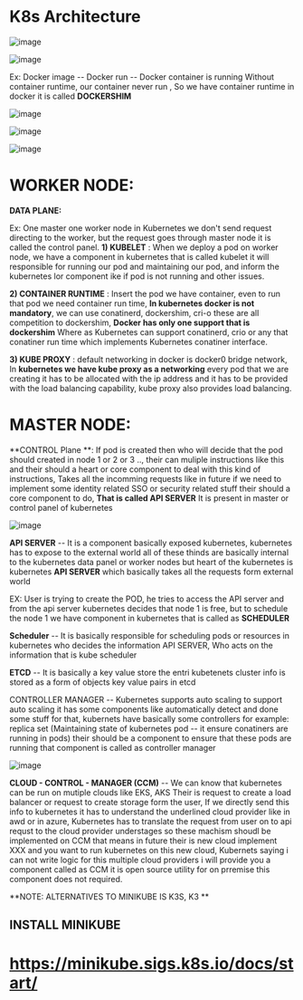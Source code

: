 # K8s Architecture

![image](https://github.com/pavankumar0077/Devops-tools/assets/40380941/90b29d62-6707-4a1d-bd20-def330b56634)

![image](https://github.com/pavankumar0077/Devops-tools/assets/40380941/ab4383e7-e451-4a8b-9e0c-74f79c3378b5)

Ex: Docker image -- Docker run -- Docker container is running 
Without container runtime, our container never run , So we have container runtime in docker it is called
**DOCKERSHIM**

![image](https://github.com/pavankumar0077/Devops-tools/assets/40380941/5a7f3d73-ae85-4a10-a4bb-e8877435013e)

![image](https://github.com/pavankumar0077/Devops-tools/assets/40380941/04d2064b-3bdd-4afa-95fd-4189a42808d2)

![image](https://github.com/pavankumar0077/Devops-tools/assets/40380941/0032cb2e-ad38-4c11-81b6-2b25f57de2c2)


# WORKER NODE:
**DATA PLANE:**

Ex: One master one worker node in Kubernetes we don't send request directing to the worker, but the request 
goes through master node it is called the control panel.
**1) KUBELET** : When we deploy a pod on worker node, we have a component in kubernetes that is called kubelet it will responsible for running our pod and maintaining our pod, and inform the kubernetes lor component ike if pod is not running and other issues.
   
**2) CONTAINER RUNTIME** : Insert the pod we have container, even to run that pod we need container run time, **In kubernetes docker is not mandatory**, we can use conatinerd, dockershim, cri-o these are all competition to dockershim, **Docker has only one support that is dockershim** Where as Kubernetes can support conatinerd, crio or any that conatiner run time which implements Kubernetes conatiner interface.

**3) KUBE PROXY** :  default networking in docker is docker0 bridge network, In **kubernetes we have kube proxy as a networking** every pod that we are creating it has to be allocated with the ip address and it has to be provided with the load balancing capability, kube proxy also provides load balancing.

# MASTER NODE:

**CONTROL Plane **: If pod is created then who will decide that the pod should created in node 1 or 2 or 3 .., their can muliple instructions like this and their should a  heart or core component to deal with this kind of instructions, Takes all the incomming requests like in future if we need to implement some identity related SSO or security related stuff their should a core component to do, **That is called API SERVER**
It is present in master or control panel of kubernetes 

![image](https://github.com/pavankumar0077/Devops-tools/assets/40380941/0aeb30bb-e809-40b3-b991-dec71fa8e5c0)


**API SERVER** -- It is a component basically exposed kubernetes, kubernetes has to expose to the external
world all of these thinds are basically internal to the kubernetes data panel or worker nodes but heart of the kubernetes is kubernetes **API SERVER** which basically takes all the requests form external world

EX: User is trying to create the POD, he tries to access the API server and from the api server kubernetes
decides that node 1 is free, but to schedule the node 1 we have component in kubernetes that is called as
**SCHEDULER**

**Scheduler** -- It is basically responsible for scheduling pods or resources in kubernetes who decides the information API SERVER, Who acts on the information that is kube scheduler 

**ETCD** -- It is basically a key value store the entri kubetenets cluster info is stored as a form of objects key value pairs in etcd 

CONTROLLER MANAGER -- Kubernetes supports auto scaling to support auto scaling it has some components like
automatically detect and done some stuff for that, kubernets have basically some controllers for example: replica set (Maintaining state of kubernetes pod -- it ensure conatiners are running in pods) their should be a component to ensure that these pods are running that component is called as controller manager 

![image](https://github.com/pavankumar0077/Devops-tools/assets/40380941/a3732a84-ed25-4218-a831-7e02e96c454d)

**CLOUD - CONTROL - MANAGER (CCM)** -- We can know that kubernetes can be run on mutiple clouds like EKS, AKS 
Their is request to create a load balancer or request to create storage form the user, If we directly send this info to kubernetes it has to understand the underlined cloud provider like in awd or in azure, Kubernetes has to translate the request from user on to api requst  to the cloud provider understages so these machism shoudl be implemented on CCM that means in future their is new cloud implement XXX and you want to run kubernetes on this new cloud, Kubernets saying i can not write logic for this multiple cloud providers i will provide you a component called as CCM it is open source utility for on prremise this component does not required.

**NOTE: ALTERNATIVES TO MINIKUBE IS K3S, K3 **

INSTALL MINIKUBE 
--
# https://minikube.sigs.k8s.io/docs/start/


 
